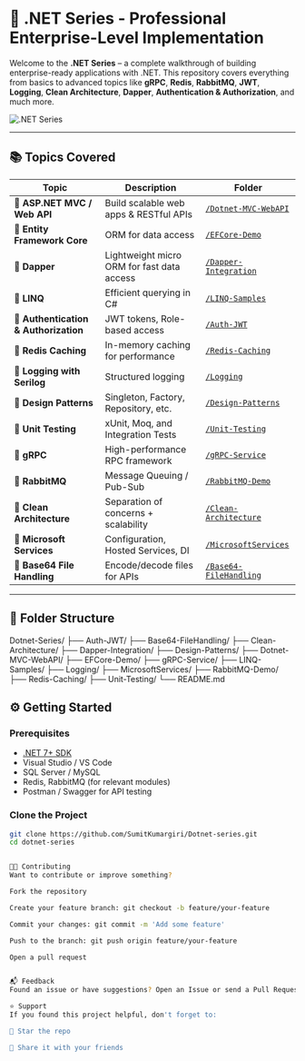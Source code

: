# 🚀 .NET Series - Professional Enterprise-Level Implementation

Welcome to the **.NET Series** – a complete walkthrough of building enterprise-ready applications with .NET. This repository covers everything from basics to advanced topics like **gRPC**, **Redis**, **RabbitMQ**, **JWT**, **Logging**, **Clean Architecture**, **Dapper**, **Authentication & Authorization**, and much more.

![.NET Series](https://your-image-link-here.com/banner.png)

---

## 📚 Topics Covered

| Topic | Description | Folder |
|-------|-------------|--------|
| 🔹 **ASP.NET MVC / Web API** | Build scalable web apps & RESTful APIs | [`/Dotnet-MVC-WebAPI`](./Dotnet-MVC-WebAPI) |
| 🔹 **Entity Framework Core** | ORM for data access | [`/EFCore-Demo`](./EFCore-Demo) |
| 🔹 **Dapper** | Lightweight micro ORM for fast data access | [`/Dapper-Integration`](./Dapper-Integration) |
| 🔹 **LINQ** | Efficient querying in C# | [`/LINQ-Samples`](./LINQ-Samples) |
| 🔹 **Authentication & Authorization** | JWT tokens, Role-based access | [`/Auth-JWT`](./Auth-JWT) |
| 🔹 **Redis Caching** | In-memory caching for performance | [`/Redis-Caching`](./Redis-Caching) |
| 🔹 **Logging with Serilog** | Structured logging | [`/Logging`](./Logging) |
| 🔹 **Design Patterns** | Singleton, Factory, Repository, etc. | [`/Design-Patterns`](./Design-Patterns) |
| 🔹 **Unit Testing** | xUnit, Moq, and Integration Tests | [`/Unit-Testing`](./Unit-Testing) |
| 🔹 **gRPC** | High-performance RPC framework | [`/gRPC-Service`](./gRPC-Service) |
| 🔹 **RabbitMQ** | Message Queuing / Pub-Sub | [`/RabbitMQ-Demo`](./RabbitMQ-Demo) |
| 🔹 **Clean Architecture** | Separation of concerns + scalability | [`/Clean-Architecture`](./Clean-Architecture) |
| 🔹 **Microsoft Services** | Configuration, Hosted Services, DI | [`/MicrosoftServices`](./MicrosoftServices) |
| 🔹 **Base64 File Handling** | Encode/decode files for APIs | [`/Base64-FileHandling`](./Base64-FileHandling) |

---

## 📁 Folder Structure

Dotnet-Series/
├── Auth-JWT/
├── Base64-FileHandling/
├── Clean-Architecture/
├── Dapper-Integration/
├── Design-Patterns/
├── Dotnet-MVC-WebAPI/
├── EFCore-Demo/
├── gRPC-Service/
├── LINQ-Samples/
├── Logging/
├── MicrosoftServices/
├── RabbitMQ-Demo/
├── Redis-Caching/
├── Unit-Testing/
└── README.md

## ⚙️ Getting Started

### Prerequisites

- [.NET 7+ SDK](https://dotnet.microsoft.com/download)
- Visual Studio / VS Code
- SQL Server / MySQL
- Redis, RabbitMQ (for relevant modules)
- Postman / Swagger for API testing

### Clone the Project

```bash
git clone https://github.com/SumitKumargiri/Dotnet-series.git
cd dotnet-series


🧑‍💻 Contributing
Want to contribute or improve something?

Fork the repository

Create your feature branch: git checkout -b feature/your-feature

Commit your changes: git commit -m 'Add some feature'

Push to the branch: git push origin feature/your-feature

Open a pull request


📬 Feedback
Found an issue or have suggestions? Open an Issue or send a Pull Request

⭐ Support
If you found this project helpful, don't forget to:

🌟 Star the repo

📣 Share it with your friends

